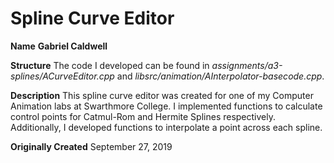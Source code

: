 # Spline Curve Editor
**Name**
**Gabriel Caldwell**

**Structure**
The code I developed can be found in *assignments/a3-splines/ACurveEditor.cpp* and *libsrc/animation/AInterpolator-basecode.cpp*.

**Description**
This spline curve editor was created for one of my Computer Animation labs at Swarthmore College. I implemented functions to calculate control points for Catmul-Rom and Hermite Splines respectively. Additionally, I developed functions to interpolate a point across each spline. 

**Originally Created**
September 27, 2019
